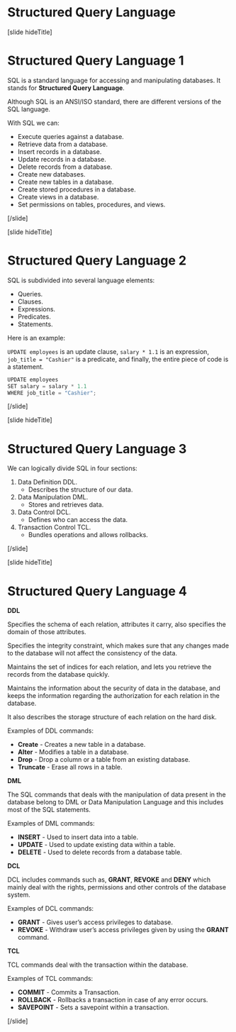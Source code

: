 # Structured Query Language

[slide hideTitle]

# Structured Query Language 1

SQL is a standard language for accessing and manipulating databases. It stands for **Structured Query Language**. 

Although SQL is an ANSI/ISO standard, there are different versions of the SQL language.

With SQL we can:

- Execute queries against a database.
- Retrieve data from a database.
- Insert records in a database.
- Update records in a database.
- Delete records from a database.
- Create new databases.
- Create new tables in a database.
- Create stored procedures in a database.
- Create views in a database.
- Set permissions on tables, procedures, and views. 

[/slide]

[slide hideTitle]

# Structured Query Language 2

SQL is subdivided into several language elements:

- Queries.
- Clauses.
- Expressions.
- Predicates.
- Statements.

Here is an example:

`UPDATE employees` is an update clause, `salary * 1.1` is an expression, `job_title = "Cashier"` is a predicate, and finally, the entire piece of code is a statement.

```java
UPDATE employees
SET salary = salary * 1.1
WHERE job_title = "Cashier";
```

[/slide]

[slide hideTitle]

# Structured Query Language 3

We can logically divide SQL in four sections:

1. Data Definition DDL.
    - Describes the structure of our data.
2. Data Manipulation DML.
    - Stores and retrieves data.
3. Data Control DCL.
    - Defines who can access the data.
4. Transaction Control TCL.
    - Bundles operations and allows rollbacks.

[/slide]

[slide hideTitle]

# Structured Query Language 4

**DDL**

Specifies the schema of each relation, attributes it carry, also specifies the domain of those attributes.

Specifies the integrity constraint, which makes sure that any changes made to the database will not affect the consistency of the data.

Maintains the set of indices for each relation, and lets you retrieve the records from the database quickly.

Maintains the information about the security of data in the database, and keeps the information regarding the authorization for each relation in the database.

It also describes the storage structure of each relation on the hard disk.

Examples of DDL commands:

- **Create** - Creates a new table in a database.
- **Alter** - Modifies a table in a database.
- **Drop** - Drop a column or a table from an existing database.
- **Truncate** - Erase all rows in a table.

**DML**

The SQL commands that deals with the manipulation of data present in the database belong to DML or Data Manipulation Language and this includes most of the SQL statements.

Examples of DML commands:

- **INSERT** - Used to insert data into a table.
- **UPDATE** - Used to update existing data within a table.
- **DELETE** - Used to delete records from a database table.

**DCL**

DCL includes commands such as, **GRANT**, **REVOKE** and **DENY** which mainly deal with the rights, permissions and other controls of the database system.

Examples of DCL commands:

- **GRANT** - Gives user’s access privileges to database.
- **REVOKE** - Withdraw user’s access privileges given by using the **GRANT** command.

**TCL**

TCL commands deal with the transaction within the database.

Examples of TCL commands:

- **COMMIT** - Commits a Transaction.
- **ROLLBACK** - Rollbacks a transaction in case of any error occurs.
- **SAVEPOINT** - Sets a savepoint within a transaction.

[/slide]